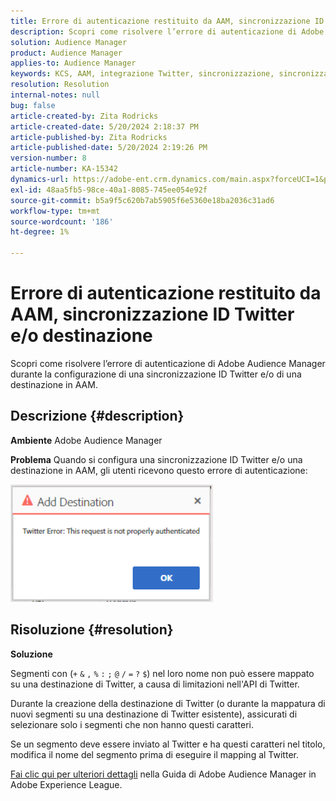 ```yaml
---
title: Errore di autenticazione restituito da AAM, sincronizzazione ID Twitter e/o destinazione
description: Scopri come risolvere l’errore di autenticazione di Adobe Audience Manager durante la configurazione di una sincronizzazione ID Twitter e/o di una destinazione in AAM.
solution: Audience Manager
product: Audience Manager
applies-to: Audience Manager
keywords: KCS, AAM, integrazione Twitter, sincronizzazione, sincronizzazione, destinazione, errore autenticazione, ID, Adobe Audience Manager
resolution: Resolution
internal-notes: null
bug: false
article-created-by: Zita Rodricks
article-created-date: 5/20/2024 2:18:37 PM
article-published-by: Zita Rodricks
article-published-date: 5/20/2024 2:19:26 PM
version-number: 8
article-number: KA-15342
dynamics-url: https://adobe-ent.crm.dynamics.com/main.aspx?forceUCI=1&pagetype=entityrecord&etn=knowledgearticle&id=90bce2d3-b316-ef11-9f8a-6045bd026dc7
exl-id: 48aa5fb5-98ce-40a1-8085-745ee054e92f
source-git-commit: b5a9f5c620b7ab5905f6e5360e18ba2036c31ad6
workflow-type: tm+mt
source-wordcount: '186'
ht-degree: 1%

---
```


# Errore di autenticazione restituito da AAM, sincronizzazione ID Twitter e/o destinazione


Scopri come risolvere l’errore di autenticazione di Adobe Audience Manager durante la configurazione di una sincronizzazione ID Twitter e/o di una destinazione in AAM.

## Descrizione {#description}


<b>Ambiente</b>
Adobe Audience Manager

<b>Problema</b>
Quando si configura una sincronizzazione ID Twitter e/o una destinazione in AAM, gli utenti ricevono questo errore di autenticazione:

![](assets/___94bce2d3-b316-ef11-9f8a-6045bd026dc7___.png)


## Risoluzione {#resolution}


<b>Soluzione</b>

Segmenti con (`+` `&` `,` `%` `:` `;` `@` `/` `=` `?` `$`) nel loro nome non può essere mappato su una destinazione di Twitter, a causa di limitazioni nell&#39;API di Twitter.

Durante la creazione della destinazione di Twitter (o durante la mappatura di nuovi segmenti su una destinazione di Twitter esistente), assicurati di selezionare solo i segmenti che non hanno questi caratteri.

Se un segmento deve essere inviato al Twitter e ha questi caratteri nel titolo, modifica il nome del segmento prima di eseguire il mapping al Twitter.

[Fai clic qui per ulteriori dettagli](https://experienceleague.adobe.com/docs/audience-manager/user-guide/features/destinations/device-based/twitter-tailored-audiences.html?lang=en#segment-mapping-considerations) nella Guida di Adobe Audience Manager in Adobe Experience League.

